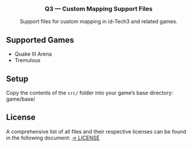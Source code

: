 <h3 align="center">Q3 — Custom Mapping Support Files</h3>

<p align="center">
Support files for custom mapping in id-Tech3 and related games.
</p>


## Supported Games
- Quake III Arena 
- Tremulous 


## Setup
Copy the contents of the `src/` folder into your game’s base directory: game/base/



## License
A comprehensive list of all files and their respective licenses can be found in the following document:
[→ LICENSE](LICENSE)
